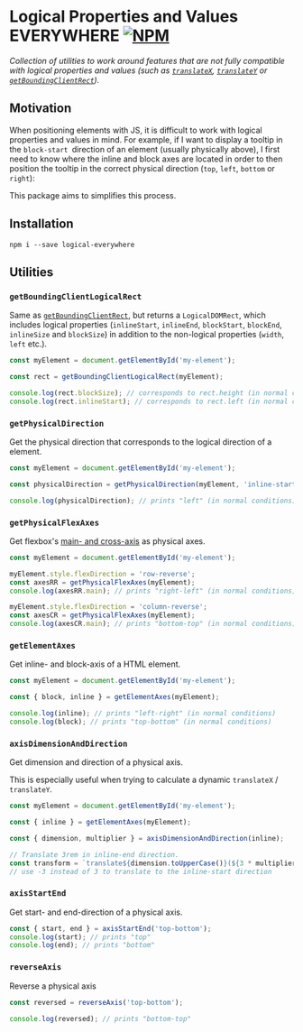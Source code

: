 # Logical Properties and Values EVERYWHERE [![NPM](https://img.shields.io/npm/v/logical-everywhere?style=flat-square)](https://npmjs.com/package/logical-everywhere)

_Collection of utilities to work around features that are not fully compatible with logical properties and values (such as [`translateX`](https://developer.mozilla.org/docs/Web/CSS/transform-function/translateX), [`translateY`](https://developer.mozilla.org/docs/Web/CSS/transform-function/translateY) or [`getBoundingClientRect`](https://developer.mozilla.org/docs/Web/API/Element/getBoundingClientRect))._

## Motivation

When positioning elements with JS, it is difficult to work with logical properties and values in mind. For example, if I want to display a tooltip in the `block-start `direction of an element (usually physically above), I first need to know where the inline and block axes are located in order to then position the tooltip in the correct physical direction (`top`, `left`, `bottom` or `right`):

This package aims to simplifies this process.

## Installation

```
npm i --save logical-everywhere
```

## Utilities

### `getBoundingClientLogicalRect`

Same as [`getBoundingClientRect`](https://developer.mozilla.org/en-US/docs/Web/API/Element/getBoundingClientRect), but returns a `LogicalDOMRect`, which includes logical properties (`inlineStart`, `inlineEnd`, `blockStart`, `blockEnd`, `inlineSize` and `blockSize`) in addition to the non-logical properties (`width`, `left` etc.).

```ts
const myElement = document.getElementById('my-element');

const rect = getBoundingClientLogicalRect(myElement);

console.log(rect.blockSize); // corresponds to rect.height (in normal conditions)
console.log(rect.inlineStart); // corresponds to rect.left (in normal conditions)
```

### `getPhysicalDirection`

Get the physical direction that corresponds to the logical direction of a element.

```ts
const myElement = document.getElementById('my-element');

const physicalDirection = getPhysicalDirection(myElement, 'inline-start');

console.log(physicalDirection); // prints "left" (in normal conditions)
```

### `getPhysicalFlexAxes`

Get flexbox's [main- and cross-axis](https://developer.mozilla.org/en-US/docs/Web/CSS/CSS_Flexible_Box_Layout/Basic_Concepts_of_Flexbox#the_two_axes_of_flexbox) as physical axes.

```ts
const myElement = document.getElementById('my-element');

myElement.style.flexDirection = 'row-reverse';
const axesRR = getPhysicalFlexAxes(myElement);
console.log(axesRR.main); // prints "right-left" (in normal conditions)

myElement.style.flexDirection = 'column-reverse';
const axesCR = getPhysicalFlexAxes(myElement);
console.log(axesCR.main); // prints "bottom-top" (in normal conditions)
```

### `getElementAxes`

Get inline- and block-axis of a HTML element.

```ts
const myElement = document.getElementById('my-element');

const { block, inline } = getElementAxes(myElement);

console.log(inline); // prints "left-right" (in normal conditions)
console.log(block); // prints "top-bottom" (in normal conditions)
```

### `axisDimensionAndDirection`

Get dimension and direction of a physical axis.

This is especially useful when trying to calculate a dynamic `translateX` / `translateY`.

```ts
const myElement = document.getElementById('my-element');

const { inline } = getElementAxes(myElement);

const { dimension, multiplier } = axisDimensionAndDirection(inline);

// Translate 3rem in inline-end direction.
const transform = `translate${dimension.toUpperCase()}(${3 * multiplier}rem)`;
// use -3 instead of 3 to translate to the inline-start direction
```

### `axisStartEnd`

Get start- and end-direction of a physical axis.

```ts
const { start, end } = axisStartEnd('top-bottom');
console.log(start); // prints "top"
console.log(end); // prints "bottom"
```

### `reverseAxis`

Reverse a physical axis

```ts
const reversed = reverseAxis('top-bottom');

console.log(reversed); // prints "bottom-top"
```
